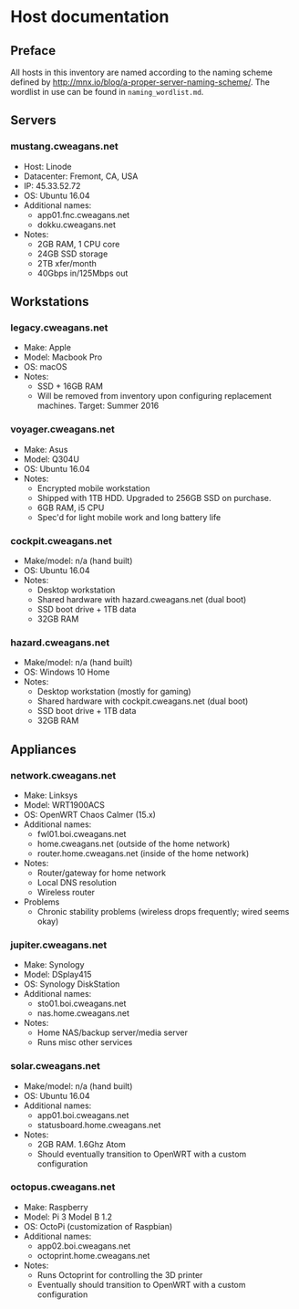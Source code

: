 # Host documentation

## Preface

All hosts in this inventory are named according to the naming scheme defined by
http://mnx.io/blog/a-proper-server-naming-scheme/. The wordlist in use can be found
in `naming_wordlist.md`.

## Servers

### mustang.cweagans.net

* Host: Linode
* Datacenter: Fremont, CA, USA
* IP: 45.33.52.72
* OS: Ubuntu 16.04
* Additional names:
  * app01.fnc.cweagans.net
  * dokku.cweagans.net
* Notes:
  * 2GB RAM, 1 CPU core
  * 24GB SSD storage
  * 2TB xfer/month
  * 40Gbps in/125Mbps out

## Workstations

### legacy.cweagans.net

* Make: Apple
* Model: Macbook Pro
* OS: macOS
* Notes:
  * SSD + 16GB RAM
  * Will be removed from inventory upon configuring replacement machines. Target: Summer 2016

### voyager.cweagans.net

* Make: Asus
* Model: Q304U
* OS: Ubuntu 16.04
* Notes:
  * Encrypted mobile workstation
  * Shipped with 1TB HDD. Upgraded to 256GB SSD on purchase.
  * 6GB RAM, i5 CPU
  * Spec'd for light mobile work and long battery life

### cockpit.cweagans.net

* Make/model: n/a (hand built)
* OS: Ubuntu 16.04
* Notes:
  * Desktop workstation
  * Shared hardware with hazard.cweagans.net (dual boot)
  * SSD boot drive + 1TB data
  * 32GB RAM

### hazard.cweagans.net

* Make/model: n/a (hand built)
* OS: Windows 10 Home
* Notes:
  * Desktop workstation (mostly for gaming)
  * Shared hardware with cockpit.cweagans.net (dual boot)
  * SSD boot drive + 1TB data
  * 32GB RAM

## Appliances

### network.cweagans.net

* Make: Linksys
* Model: WRT1900ACS
* OS: OpenWRT Chaos Calmer (15.x)
* Additional names:
  * fwl01.boi.cweagans.net
  * home.cweagans.net (outside of the home network)
  * router.home.cweagans.net (inside of the home network)
* Notes:
  * Router/gateway for home network
  * Local DNS resolution
  * Wireless router
* Problems
  * Chronic stability problems (wireless drops frequently; wired seems okay)

### jupiter.cweagans.net

* Make: Synology
* Model: DSplay415
* OS: Synology DiskStation
* Additional names:
  * sto01.boi.cweagans.net
  * nas.home.cweagans.net
* Notes:
  * Home NAS/backup server/media server
  * Runs misc other services

### solar.cweagans.net

* Make/model: n/a (hand built)
* OS: Ubuntu 16.04
* Additional names:
  * app01.boi.cweagans.net
  * statusboard.home.cweagans.net
* Notes:
  * 2GB RAM. 1.6Ghz Atom
  * Should eventually transition to OpenWRT with a custom configuration

### octopus.cweagans.net

* Make: Raspberry
* Model: Pi 3 Model B 1.2
* OS: OctoPi (customization of Raspbian)
* Additional names:
  * app02.boi.cweagans.net
  * octoprint.home.cweagans.net
* Notes:
  * Runs Octoprint for controlling the 3D printer
  * Eventually should transition to OpenWRT with a custom configuration
